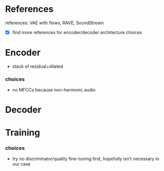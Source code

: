 # References
references: VAE with flows, RAVE, SoundStream
- [x] find more references for encoder/decoder architecture choices
# Encoder
- stack of residual+dilated 
### choices
- no MFCCs because non-harmonic audio
# Decoder

# Training
### choices
- try no discriminator/quality fine-tuning first, hopefully isn't necessary in our case